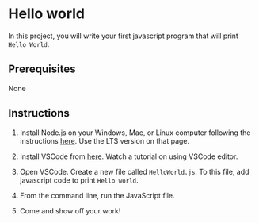 # Hello world

In this project, you will write your first javascript program that will print `Hello World`.

## Prerequisites

None

## Instructions

1. Install Node.js on your Windows, Mac, or Linux computer following the instructions [here](https://nodejs.org/en/). Use the LTS version on that page.

1. Install VSCode from [here](https://code.visualstudio.com/). Watch a tutorial on using VSCode editor.

1. Open VSCode. Create a new file called `HelloWorld.js`. To this file, add javascript code to print `Hello world`.
   
1. From the command line, run the JavaScript file.

1. Come and show off your work!
